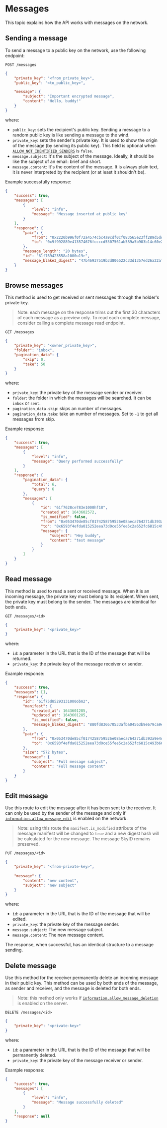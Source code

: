 # Messages

This topic explains how the API works with messages on the network.

## Sending a message

To send a message to a public key on the network, use the following endpoint:

    POST /messages

```json
{
    "private_key": "<from_private_key>",
    "public_key": "<to_public_key>",

    "message": {
        "subject": "Important encrypted message",
        "content": "Hello, buddy!"
    }
}
```

where:
- `public_key`: sets the recipient's public key. Sending a message to a random public key is like sending a message to the wind.
- `private_key`: sets the sender's private key. It is used to show the origin of the message (by sending its public key). This field is optional when [`ALLOW_NOT_IDENTIFIED_SENDERS`](/configuration) is `false`.
- `message.subject`: It's the subject of the message. Ideally, it should be like the subject of an email: brief and short.
- `message.content`: It's the content of the message. It is always plain text, it is never interpreted by the recipient (or at least it shouldn't be).

Example successfully response:

```json
{
	"success": true,
	"messages": [
		{
			"level": "info",
			"message": "Message inserted at public key"
		}
	],
	"response": {
		"pair": {
			"from": "0x2220b996f0f72a4574cbc4a9cdf0cf083565e23ff289d5dd9c808de91ae6238f",
			"to": "0x9f992889e413574676fccccd5307561ab589a5b903b14c60e28414ce609873b3"
		},
		"message_length": "20 bytes",
		"id": "61f769423558a1000u19r",
		"message_blake3_digest": "47b46937519b3d806522c33d1357ed26a22af7832369eb211719b6f49ec5373b"
	}
}
```

## Browse messages

This method is used to get received or sent messages through the holder's private key.

> Note: each message on the response trims out the first 30 characters of each message as a preview only. To read each complete message, consider calling a complete message read endpoint.

    GET /messages

```json
{
    "private_key": "<owner_private_key>",
    "folder": "inbox",
    "pagination_data": {
        "skip": 0,
        "take": 50
    }
}
```

where:
- `private_key`: the private key of the message sender or receiver.
- `folder`: the folder in which the messages will be searched. It can be `inbox` or `sent`.
- `pagination_data.skip`: skips an number of messages.
- `pagination_data.take`: take an number of messages. Set to `-1` to get all messages from skip.

Example response:

```json
{
	"success": true,
	"messages": [
		{
			"level": "info",
			"message": "Query performed successfully"
		}
	],
	"response": {
		"pagination_data": {
			"total": 6,
			"query": 6
		},
		"messages": [
			{
				"id": "61f7628ce783e1000hf18",
				"created_at": 1643602572,
				"is_modified": false,
				"from": "0x053470de85cf0174258759526e08aeca764271db393a9e4d430455c2da12492b",
				"to": "0x6593f4efda015252eea73d0ce55fee5c2a652fc6815c493b665c0679c60548da",
				"message": {
					"subject": "Hey buddy",
					"content": "test message"
				}
			}
		]
	}
}
```

## Read message

This method is used to read a sent or received message. When it is an incoming message, the private key must belong to its recipient. When sent, the private key must belong to the sender. The messages are identical for both ends.

    GET /messages/<id>

```json
{
    "private_key": "<private_key>"
}
```

where:
- `id`: a parameter in the URL that is the ID of the message that will be returned.
- `private_key`: the private key of the message receiver or sender.

Example response:

```json
{
	"success": true,
	"messages": [],
	"response": {
		"id": "61f75d85293131000obm2",
		"manifest": {
			"created_at": 1643601285,
			"updated_at": 1643601285,
			"is_modified": false,
			"message_blake3_digest": "880fd836670533afba04563b9e679ca9ed53d122e778778675902c29484b58f8"
		},
		"pair": {
			"from": "0x053470de85cf0174258759526e08aeca764271db393a9e4d430455c2da12492b",
			"to": "0x6593f4efda015252eea73d0ce55fee5c2a652fc6815c493b665c0679c60548da"
		},
		"size": "572 bytes",
		"message": {
			"subject": "Full message subject",
			"content": "Full message content"
		}
	}
}
```

## Edit message

Use this route to edit the message after it has been sent to the receiver. It can only be used by the sender of the message and only if [`information.allow_message_edit`](/configuration) is enabled on the network.

> Note: using this route the `manifest.is_modified` attribute of the message manifest will be changed to `true` and a new digest hash will be calculated for the new message. The message SkyID remains preserved.

    PUT /messages/<id>

```json
{
	"private_key": "<from-private-key>",
	
	"message": {
		"content": "new content",
		"subject": "new subject"
	}
}
```

where:
- `id`: a parameter in the URL that is the ID of the message that will be edited.
- `private_key`: the private key of the message sender.
- `message.subject`: The new message subject.
- `message.content`: The new message content.

The response, when successful, has an identical structure to a message sending.

## Delete message

Use this method for the receiver permanently delete an incoming message in their public key. This method can be used by both ends of the message, as sender and receiver, and the message is deleted for both ends.

> Note: this method only works if [`information.allow_message_deletion`](/configuration) is enabled on the server.

    DELETE /messages/<id>

```json
{
    "private_key": "<private-key>"
}
```

where:
- `id`: a parameter in the URL that is the ID of the message that will be permanently deleted.
- `private_key`: the private key of the message receiver or sender.

Example response:

```json
{
	"success": true,
	"messages": [
		{
			"level": "info",
			"message": "Message successfully deleted"
		}
	],
	"response": null
}
```